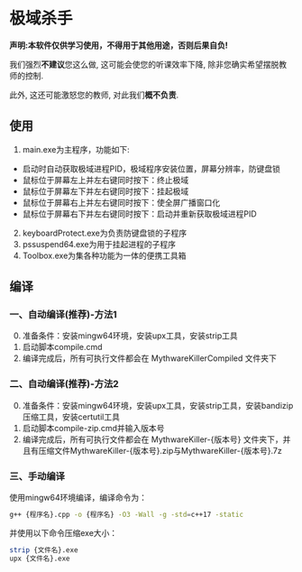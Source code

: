 # 极域杀手
**声明:本软件仅供学习使用，不得用于其他用途，否则后果自负!**

我们强烈**不建议**您这么做, 这可能会使您的听课效率下降, 除非您确实希望摆脱教师的控制.

此外, 这还可能激怒您的教师, 对此我们**概不负责**.
## 使用
1. main.exe为主程序，功能如下:
- 启动时自动获取极域进程PID，极域程序安装位置，屏幕分辨率，防键盘锁
- 鼠标位于屏幕左上并左右键同时按下：终止极域
- 鼠标位于屏幕左下并左右键同时按下：挂起极域
- 鼠标位于屏幕右上并左右键同时按下：使全屏广播窗口化
- 鼠标位于屏幕右下并左右键同时按下：启动并重新获取极域进程PID

2. keyboardProtect.exe为负责防键盘锁的子程序
3. pssuspend64.exe为用于挂起进程的子程序
4. Toolbox.exe为集各种功能为一体的便携工具箱

## 编译
### 一、自动编译(推荐)-方法1

0. 准备条件：安装mingw64环境，安装upx工具，安装strip工具
1. 启动脚本compile.cmd
2. 编译完成后，所有可执行文件都会在 MythwareKillerCompiled 文件夹下

### 二、自动编译(推荐)-方法2

0. 准备条件：安装mingw64环境，安装upx工具，安装strip工具，安装bandizip压缩工具，安装certutil工具
1. 启动脚本compile-zip.cmd并输入版本号
2. 编译完成后，所有可执行文件都会在 MythwareKiller-{版本号} 文件夹下，并且有压缩文件MythwareKiller-{版本号}.zip与MythwareKiller-{版本号}.7z

### 三、手动编译
使用mingw64环境编译，编译命令为：

```bash
g++ {程序名}.cpp -o {程序名} -O3 -Wall -g -std=c++17 -static
```

并使用以下命令压缩exe大小：

```bash
strip {文件名}.exe
upx {文件名}.exe
```